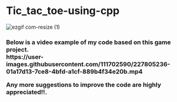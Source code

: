 # Tic_tac_toe-using-cpp
![ezgif com-resize (1)](https://user-images.githubusercontent.com/111702590/227805180-b9cbd4ee-0206-41f2-9af9-12a7cd21aba1.gif)

<h3> Below is a video example of my code based on this game project.<br>
https://user-images.githubusercontent.com/111702590/227805236-01a17d13-7ce8-4bfd-a1cf-889b4f34e20b.mp4

<p> Any more suggestions to improve the code are highly appreciated!!.
